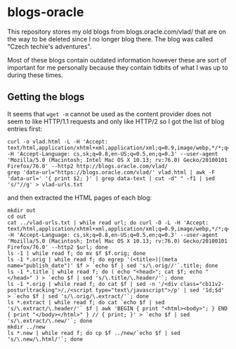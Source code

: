# blogs-oracle

This repository stores my old blogs from blogs.oracle.com/vlad/ that are on the way to be deleted since I no longer blog there.
The blog was called "Czech techie's adventures".

Most of these blogs contain outdated information however these are sort of important for me personally because they contain
tidbits of what I was up to during these times.

## Getting the blogs

It seems that `wget -m` cannot be used as the content provider does not seem to like HTTP/1.1 requests and only like HTTP/2 so I got the list of blog entries first:

```
curl -o vlad.html -L -H 'Accept: text/html,application/xhtml+xml,application/xml;q=0.9,image/webp,*/*;q=0.8' -H 'Accept-Language: cs,sk;q=0.8,en-US;q=0.5,en;q=0.3' --user-agent 'Mozilla/5.0 (Macintosh; Intel Mac OS X 10.13; rv:76.0) Gecko/20100101 Firefox/76.0' --http2 http://blogs.oracle.com/vlad/
grep 'data-url="https://blogs.oracle.com/vlad/' vlad.html | awk -F 'data-url=' '{ print $2; }' | grep data-text | cut -d" " -f1 | sed 's/"//g' > vlad-urls.txt
```

and then extracted the HTML pages of each blog:

```
mkdir out
cd out
cat ../vlad-urls.txt | while read url; do curl -O -L -H 'Accept: text/html,application/xhtml+xml,application/xml;q=0.9,image/webp,*/*;q=0.8' -H 'Accept-Language: cs,sk;q=0.8,en-US;q=0.5,en;q=0.3' --user-agent 'Mozilla/5.0 (Macintosh; Intel Mac OS X 10.13; rv:76.0) Gecko/20100101 Firefox/76.0' --http2 $url; done
ls -1 | while read f; do mv $f $f.orig; done
ls -1 *.orig | while read f; do egrep '(<title>)|(meta name="publish_date")' $f > `echo $f | sed 's/\.orig//'`.title; done
ls -1 *.title | while read f; do ( echo "<head>"; cat $f; echo "</head>" ) > `echo $f | sed 's/\.title/\.header/'`; done
ls -1 *.orig | while read f; do cat $f | sed -n '/<div class="cb11v2-posturltracking">/,/<script type="text\/javascript">/p' | sed '1d;$d' > `echo $f | sed 's/\.orig/\.extract/'`; done
ls *.extract | while read f; do cat `echo $f | sed 's/\.extract/\.header/'` $f | awk 'BEGIN { print "<html><body>"; } END { print "</body></html>" } // { print; }' > `echo $f | sed 's/\.extract/\.new/'`; done
mkdir ../new
ls *.new | while read f; do cp $f ../new/`echo $f | sed 's/\.new/\.html/'`; done
```
